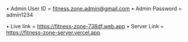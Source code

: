 • Admin User ID = fitness.zone.admin@gmail.com
• Admin Password = admin1234

• Live link =  https://fitness-zone-738df.web.app
• Server Link = https://fitness-zone-server.vercel.app